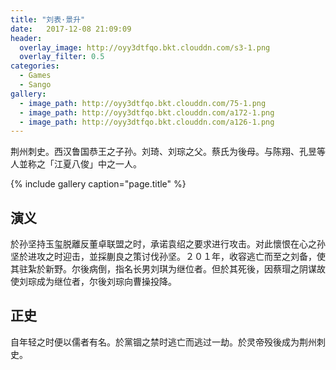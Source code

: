 ```yaml
---
title: "刘表·景升"
date:   2017-12-08 21:09:09
header:
  overlay_image: http://oyy3dtfqo.bkt.clouddn.com/s3-1.png
  overlay_filter: 0.5
categories:
  - Games
  - Sango
gallery:
  - image_path: http://oyy3dtfqo.bkt.clouddn.com/75-1.png
  - image_path: http://oyy3dtfqo.bkt.clouddn.com/a172-1.png
  - image_path: http://oyy3dtfqo.bkt.clouddn.com/a126-1.png
---
```


荆州刺史。西汉鲁国恭王之子孙。刘琦、刘琮之父。蔡氏为後母。与陈翔、孔昱等人並称之「江夏八俊」中之一人。

{% include gallery caption="page.title" %}

## 演义

於孙坚持玉玺脱離反董卓联盟之时，承诺袁绍之要求进行攻击。对此懷恨在心之孙坚於进攻之时迎击，並採蒯良之策讨伐孙坚。２０１年，收容逃亡而至之刘备，使其驻紮於新野。尔後病倒，指名长男刘琪为继位者。但於其死後，因蔡瑁之阴谋故使刘琮成为继位者，尔後刘琮向曹操投降。

## 正史

自年轻之时便以儒者有名。於黨锢之禁时逃亡而逃过一劫。於灵帝殁後成为荆州刺史。